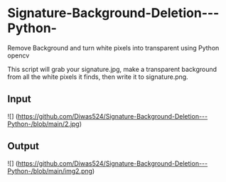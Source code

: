 # Signature-Background-Deletion---Python-
Remove Background and turn white pixels into transparent using Python opencv

This script will grab your signature.jpg, make a transparent background from all the white pixels it finds, then write it to signature.png.

## Input 

![] (https://github.com/Diwas524/Signature-Background-Deletion---Python-/blob/main/2.jpg)

## Output
![] (https://github.com/Diwas524/Signature-Background-Deletion---Python-/blob/main/img2.png)
